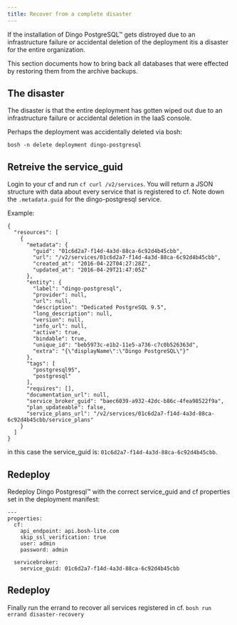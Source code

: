 ```yaml
---
title: Recover from a complete disaster
---
```


If the installation of Dingo PostgreSQL™ gets distroyed due to an infrastructure failure or accidental deletion of the deployment itis a disaster for the entire organization.

This section documents how to bring back all databases that were effected by restoring them from the archive backups.

## <a id="disaster-problem"></a>The disaster

The disaster is that the entire deployment has gotten wiped out due to an infrastructure failure or accidental deletion in the IaaS console.

Perhaps the deployment was accidentally deleted via bosh:

```
bosh -n delete deployment dingo-postgresql
```

## <a id="cf-service_guid"></a>Retreive the service_guid

Login to your cf and run `cf curl /v2/services`. You will return a JSON structure with data about every service that is registered to cf. Note down the `.metadata.guid` for the dingo-postgresql service.

Example:
```
{
  "resources": [
    {
      "metadata": {
        "guid": "01c6d2a7-f14d-4a3d-88ca-6c92d4b45cbb",
        "url": "/v2/services/01c6d2a7-f14d-4a3d-88ca-6c92d4b45cbb",
        "created_at": "2016-04-22T04:27:28Z",
        "updated_at": "2016-04-29T21:47:05Z"
      },
      "entity": {
        "label": "dingo-postgresql",
        "provider": null,
        "url": null,
        "description": "Dedicated PostgreSQL 9.5",
        "long_description": null,
        "version": null,
        "info_url": null,
        "active": true,
        "bindable": true,
        "unique_id": "beb5973c-e1b2-11e5-a736-c7c0b526363d",
        "extra": "{\"displayName\":\"Dingo PostgreSQL\"}"
      },
      "tags": [
        "postgresql95",
        "postgresql"
      ],
      "requires": [],
      "documentation_url": null,
      "service_broker_guid": "baec6039-a932-42dc-b86c-4fea98522f9a",
      "plan_updateable": false,
      "service_plans_url": "/v2/services/01c6d2a7-f14d-4a3d-88ca-6c92d4b45cbb/service_plans"
    }
  ]
}
```

in this case the service_guid is: `01c6d2a7-f14d-4a3d-88ca-6c92d4b45cbb`.

## <a id="redeploy"></a>Redeploy
Redeploy Dingo Postgresql™ with the correct service_guid and cf properties set in the deployment manifest:

```
---
properties:
  cf:
    api_endpoint: api.bosh-lite.com
    skip_ssl_verification: true
    user: admin
    password: admin

  servicebroker:
    service_guid: 01c6d2a7-f14d-4a3d-88ca-6c92d4b45cbb

```

## <a id="redeploy"></a>Redeploy

Finally run the errand to recover all services registered in cf.
`bosh run errand disaster-recovery`
